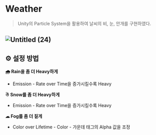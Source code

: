Weather
============
> Unity의 Particle System을 활용하여 날씨의 비, 눈, 안개를 구현하였다.

![Untitled (24)](https://github.com/Osongpodo/Weather/assets/73912947/f747ceae-10b5-481b-a4af-5514a827c416)
-------------------------------------------------------------------
## ⚙ 설정 방법
**🌧 Rain을 좀 더 Heavy하게**

- Emission - Rate over Time을 증가시킬수록 Heavy

**☃ Snow를 좀 더 Heavy하게**

- Emission - Rate over Time을 증가시킬수록 Heavy

**☁ Fog를 좀 더 짙게**

- Color over Lifetime - Color - 가운데 태그의 Alpha 값을 조정
